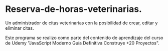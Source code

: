 # Reserva-de-horas-veterinarias.
Un administrador de citas veterinarias con la posibilidad de crear, editar y eliminar citas.

Este programa se realizo como parte del contenido de aprendizaje del curso de Udemy "JavaScript Moderno Guía Definitiva Construye +20 Proyectos".
